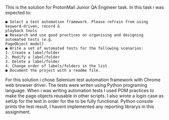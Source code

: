 This is the solution for ProtonMail Junior QA Engineer task.
In this task i was expected to:

	● Select a test automation framework. Please refrain from using keyword-driven, record &
	playback tools
	● Research and use good practices on organising and designing automated tests (e.g.
	PageObject model)
	● Write a set of automated tests for the following scenarios:
	1. Create a label/folder
	2. Modify a label/folder
	3. Delete a label/folder
	4. Change order of labels/folders in the list
	● Document the project with a readme file.

For this solution i chose Selenium test automation framework with Chrome web browser driver.
The tests were writen using Python programing language. When i was writing automation tests 
I used POM practices to make the page objects reusable in other scripts. I also wrote a login case
as setUp for the test in order for the to be fully functional. Python console prints the test result,
I havent implemented any reporting librarys in this assignment.
